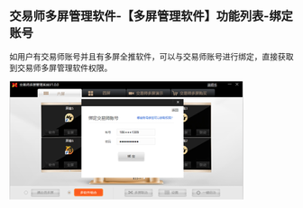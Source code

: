## 交易师多屏管理软件-【多屏管理软件】功能列表-绑定账号

如用户有交易师账号并且有多屏全推软件，可以与交易师账号进行绑定，直接获取到交易师多屏管理软件权限。

![image.png](/assets/1102171.png)